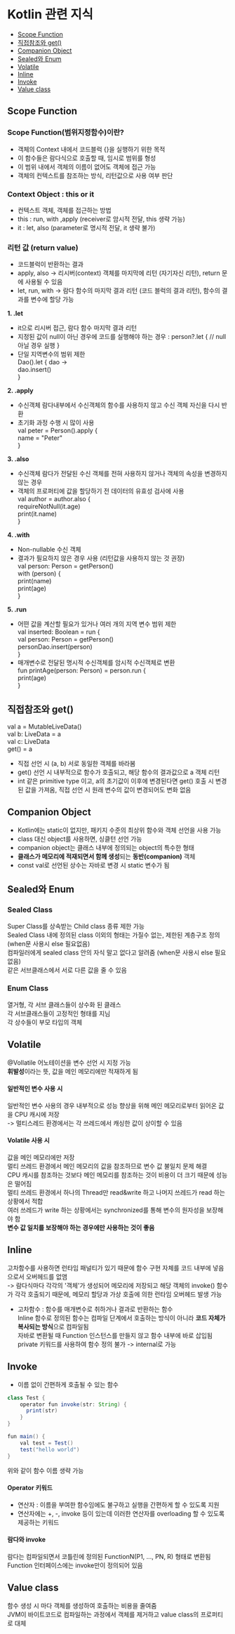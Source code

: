 # Kotlin 관련 지식
- [Scope Function](#scope-function)
- [직접참조와 get()](#직접참조와-get())
- [Companion Object](#companion-object)
- [Sealed와 Enum](#sealed와-enum)
- [Volatile](#volatile)
- [Inline](#inline)
- [Invoke](#invoke)
- [Value class](#value-class)

## Scope Function
### Scope Function(범위지정함수)이란?
- 객체의 Context 내에서 코드블럭 {}을 실행하기 위한 목적
- 이 함수들은 람다식으로 호출할 때, 임시로 범위를 형성
- 이 범위 내에서 객체의 이름이 없어도 객체에 접근 가능
- 객체의 컨텍스트를 참조하는 방식, 리턴값으로 사용 여부 판단

### Context Object : this or it
- 컨텍스트 객체, 객체를 접근하는 방법
- this : run, with ,apply (receiver로 암시적 전달, this 생략 가능)
- it : let, also (parameter로 명시적 전달, it 생략 불가)

### 리턴 값 (return value)
- 코드블럭이 반환하는 결과
- apply, also -> 리시버(context) 객체를 마지막에 리턴 (자기자신 리턴), return 문에 사용될 수 있음
- let, run, with -> 람다 함수의 마지막 결과 리턴 (코드 블럭의 결과 리턴), 함수의 결과를 변수에 할당 가능

**1. .let**
- it으로 리시버 접근, 람다 함수 마지막 결과 리턴
- 지정된 값이 null이 아닌 경우에 코드를 실행해야 하는 경우 : person?.let { // null아닐 경우 실행 }
- 단일 지역변수의 범위 제한  
Dao().let { dao ->  
  dao.insert()  
}

**2. .apply**
- 수신객체 람다내부에서 수신객체의 함수를 사용하지 않고 수신 객체 자신을 다시 반환
- 초기화 과정 수행 시 많이 사용  
val peter = Person().apply {  
  name = "Peter"  
}

**3. .also**
- 수신객체 람다가 전달된 수신 객체를 전혀 사용하지 않거나 객체의 속성을 변경하지 않는 경우
- 객체의 프로퍼티에 값을 할당하기 전 데이터의 유효성 검사에 사용  
val author = author.also {  
  requireNotNull(it.age)  
  print(it.name)  
}

**4. .with**
- Non-nullable 수신 객체
- 결과가 필요하지 않은 경우 사용 (리턴값을 사용하지 않는 것 권장)  
val person: Person = getPerson()  
with (person) {  
  print(name)  
  print(age)  
}

**5. .run**
- 어떤 값을 계산할 필요가 있거나 여러 개의 지역 변수 범위 제한  
val inserted: Boolean = run {  
  val person: Person = getPerson()  
  personDao.insert(person)  
}  
- 매개변수로 전달된 명시적 수신객체를 암시적 수신객체로 변환  
fun printAge(person: Person) = person.run {  
  print(age)  
}  

## 직접참조와 get()
val a = MutableLiveData<String>()  
val b: LiveData<String> = a  
val c: LiveData<String>  
    get() = a  

- 직접 선언 시 (a, b) 서로 동일한 객체를 바라봄
- get() 선언 시 내부적으로 함수가 호출되고, 해당 함수의 결과값으로 a 객체 리턴
- int 같은 primitive type 이고, a의 초기값이 이후에 변경된다면 get() 호출 시 변경된 값을 가져옴, 직접 선언 시 원래 변수의 값이 변경되어도 변화 없음
  
## Companion Object
- Kotlin에는 static이 없지만, 패키지 수준의 최상위 함수와 객체 선언을 사용 가능  
- class 대신 object를 사용하면, 싱클턴 선언 가능
- companion object는 클래스 내부에 정의되는 object의 특수한 형태
- **클래스가 메모리에 적재되면서 함께 생성**되는 **동반(companion)** 객체
- const val로 선언된 상수는 자바로 변경 시 static 변수가 됨 
  
## Sealed와 Enum
### Sealed Class 
Super Class를 상속받는 Child class 종류 제한 가능  
Sealed Class 내에 정의된 class 이외의 형태는 가질수 없는, 제한된 계층구조 정의 (when문 사용시 else 필요없음)  
컴파일러에게 sealed class 안의 자식 말고 없다고 알려줌 (when문 사용시 else 필요없음)  
같은 서브클래스에서 서로 다른 값을 줄 수 있음
  
### Enum Class  
열거형, 각 서브 클래스들이 상수화 된 클래스  
각 서브클래스들이 고정적인 형태를 지님  
각 상수들이 부모 타입의 객체  
  
## Volatile
@Vollatile 어노테이션을 변수 선언 시 지정 가능  
**휘발성**이라는 뜻, 값을 메인 메모리에만 적재하게 됨  

#### 일반적인 변수 사용 시 
일반적인 변수 사용의 경우 내부적으로 성능 향상을 위해 메인 메모리로부터 읽어온 값을 CPU 캐시에 저장  
-> 멀티스레드 환경에서는 각 쓰레드에서 캐싱한 값이 상이할 수 있음  

#### Volatile 사용 시  
값을 메인 메모리에만 저장  
멀티 쓰레드 환경에서 메인 메모리의 값을 참조하므로 변수 값 불일치 문제 해결  
CPU 캐시를 참조하는 것보다 메인 메모리를 참조하는 것이 비용이 더 크기 때문에 성능은 떨어짐  
멀티 쓰레드 환경에서 하나의 Thread만 read&write 하고 나머지 쓰레드가 read 하는 상황에서 적합  
여러 쓰레드가 write 하는 상황에서는 synchronized를 통해 변수의 원자성을 보장해야 함  
**변수 값 일치를 보장해야 하는 경우에만 사용하는 것이 좋음**

## Inline
고차함수를 사용하면 런타임 패널티가 있기 때문에 함수 구현 자체를 코드 내부에 넣음으로서 오버헤드를 없앰  
-> 람다식마다 각각의 '객체'가 생성되어 메모리에 저장되고 해당 객체의 invoke() 함수가 각각 호출되기 때문에, 메모리 할당과 가상 호출에 의한 런타임 오버헤드 발생 가능  
* 고차함수 : 함수를 매개변수로 취하거나 결과로 반환하는 함수  
Inline 함수로 정의된 함수는 컴파일 단계에서 호출하는 방식이 아니라 **코드 자체가 복사되는 방식**으로 컴파일됨  
자바로 변환될 때 Function 인스턴스를 만들지 않고 함수 내부에 바로 삽입됨  
private 키워드를 사용하여 함수 정의 불가 -> internal로 가능
  
## Invoke
  - 이름 없이 간편하게 호출될 수 있는 함수
  ~~~java
class Test { 
      operator fun invoke(str: String) {
        print(str)
      }
}

fun main() {
      val test = Test()
      test("hello world")
}
  ~~~  
위와 같이 함수 이름 생략 가능
#### Operator 키워드
  - 연산자 : 이름을 부여한 함수임에도 불구하고 실행을 간편하게 할 수 있도록 지원  
  - 연산자에는 +, -, invoke 등이 있는데 이러한 연산자를 overloading 할 수 있도록 제공하는 키워드
  
#### 람다와 invoke  
람다는 컴파일되면서 코틀린에 정의된 FunctionN(P1, ..., PN, R) 형태로 변환됨  
Function 인터페이스에는 invoke만이 정의되어 있음
  
## Value class
함수 생성 시 마다 객체를 생성하여 호출하는 비용을 줄여줌  
JVM이 바이트코드로 컴파일하는 과정에서 객체를 제거하고 value class의 프로퍼티로 대체
